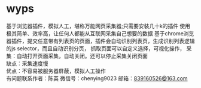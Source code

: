 # wyps
基于浏览器插件，模拟人工，堪称万能网页采集器;只需要安装几十k的插件 使用极其简单、效率高，让任何人都能从互联网采集自己想要的数据
基于chrome浏览器插件，提交任意带有列表页的页面，插件会自动识别列表页，生成识别列表逻辑的js selector，而且自动识别分页，
抓取页面可以自定义选择，可视化操作，
采集：自动打开页面采集，自动关闭。还可以停止采集关闭页面<br/>
缺点：采集速度慢<br/>
优点：不容易被服务器屏蔽，模拟人工操作<br/>
有问题联系作者：陈英 微信号：chenying9023 邮箱：839160526@163.com<br/>
<img src="https://assets0.vc.cn/assets.vc.cn/system/photos/avatars/000/130/763/iPhone6p/d061d556a5efa14172c3863b101ad18f.png?1507623077" alt="">
